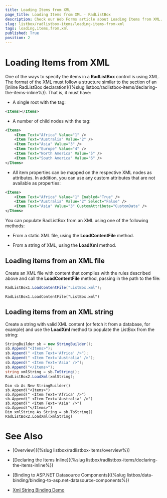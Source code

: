```yaml
---
title: Loading Items from XML
page_title: Loading Items from XML - RadListBox
description: Check our Web Forms article about Loading Items from XML.
slug: listbox/radlistbox-items/loading-items-from-xml
tags: loading,items,from,xml
published: True
position: 2
---
```


# Loading Items from XML

One of the ways to specify the items in a **RadListBox** control is using XML. The format of the XML must follow a structure similar to the <Items></Items> section of an [inline RadListBox declaration]({%slug listbox/radlistbox-items/declaring-the-items-inline%}). That is, it must have:

* A single root with the <Items> tag:

````XML
<Items></Items> 
````

* A number of child nodes with the <Item></Item> tag:

````XML
<Items>
	<Item Text="Africa" Value="1" />
	<Item Text="Australia" Value="2" />
	<Item Text="Asia" Value="3" />
	<Item Text="Europe" Value="4" />
	<Item Text="North America" Value="5" />
	<Item Text="South America" Value="6" />
</Items> 
````

* All item properties can be mapped on the respective XML nodes as attributes. In addition, you can use any custom attributes that are not available as properties:

````XML
<Items>
	<Item Text="Africa" Value="1" Enabled="True" />
	<Item Text="Australia" Value="2" Select="False" />
	<Item Text="Asia" Value="3" CustomAttribute="CustomData" />
</Items>
````

You can populate RadListBox from an XML using one of the following methods:

* From a static XML file, using the **LoadContentFile** method.

* From a string of XML, using the **LoadXml** method.

## Loading items from an XML file

Create an XML file with content that complies with the rules described above and call the **LoadContentFile** method, passing in the path to the file:

````C#
RadListBox1.LoadContentFile("ListBox.xml");
````
````VB.NET
RadListBox1.LoadContentFile("ListBox.xml") 
````

## Loading items from an XML string

Create a string with valid XML content (or fetch it from a database, for example) and use the **LoadXml** method to populate the ListBox from the string:


````C#
StringBuilder sb = new StringBuilder();
sb.Append("<Items>");
sb.Append(" <Item Text='Africa' />");
sb.Append(" <Item Text='Australia' />");
sb.Append(" <Item Text='Asia' />");
sb.Append("</Items>");
string xmlString = sb.ToString();
RadListBox2.LoadXml(xmlString);
````
````VB.NET
Dim sb As New StringBuilder()
sb.Append("<Items>")
sb.Append(" <Item Text='Africa' />")
sb.Append(" <Item Text='Australia' />")
sb.Append(" <Item Text='Asia' />")
sb.Append("</Items>")
Dim xmlString As String = sb.ToString()
RadListBox2.LoadXml(xmlString) 
````

# See Also

 * [Overview]({%slug listbox/radlistbox-items/overview%})

 * [Declaring the Items Inline]({%slug listbox/radlistbox-items/declaring-the-items-inline%})

 * [Binding to ASP.NET Datasource Components]({%slug listbox/data-binding/binding-to-asp.net-datasource-components%})

 * [Xml String Binding Demo](https://demos.telerik.com/aspnet-ajax/listbox/examples/populatingwithdata/xmlstringbinding/defaultcs.aspx)
